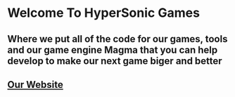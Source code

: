 # Welcome To HyperSonic Games 
## Where we put all of the code for our games, tools and our game engine Magma that you can help develop to make our next game biger and better
## [Our Website](https://hypersonic-games.anvil.app/)
